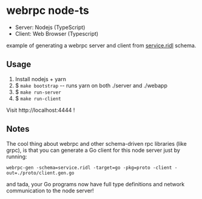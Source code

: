 webrpc node-ts
==============

* Server: Nodejs (TypeScript)
* Client: Web Browser (Typescript)

example of generating a webrpc server and client from [service.ridl](./service.ridl) schema.

## Usage

1. Install nodejs + yarn
2. $ `make bootstrap` -- runs yarn on both ./server and ./webapp
3. $ `make run-server`
4. $ `make run-client`

Visit http://localhost:4444 !


## Notes

The cool thing about webrpc and other schema-driven rpc libraries (like grpc), is that you can
generate a Go client for this node server just by running:

`webrpc-gen -schema=service.ridl -target=go -pkg=proto -client -out=./proto/client.gen.go`

and tada, your Go programs now have full type definitions and network communication to the node
server!
